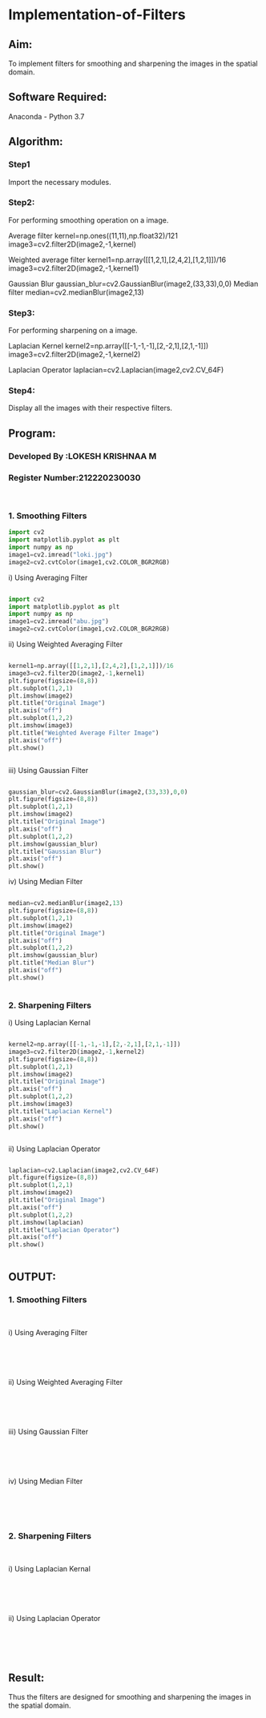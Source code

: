 # Implementation-of-Filters
## Aim:
To implement filters for smoothing and sharpening the images in the spatial domain.

## Software Required:
Anaconda - Python 3.7

## Algorithm:
### Step1
Import the necessary modules.

### Step2:
For performing smoothing operation on a image.

Average filter
kernel=np.ones((11,11),np.float32)/121
image3=cv2.filter2D(image2,-1,kernel)

Weighted average filter
kernel1=np.array([[1,2,1],[2,4,2],[1,2,1]])/16
image3=cv2.filter2D(image2,-1,kernel1)

Gaussian Blur
gaussian_blur=cv2.GaussianBlur(image2,(33,33),0,0)
Median filter
median=cv2.medianBlur(image2,13)

### Step3:
For performing sharpening on a image.

Laplacian Kernel
kernel2=np.array([[-1,-1,-1],[2,-2,1],[2,1,-1]])
image3=cv2.filter2D(image2,-1,kernel2)

Laplacian Operator
laplacian=cv2.Laplacian(image2,cv2.CV_64F)

### Step4:
Display all the images with their respective filters.




## Program: 
### Developed By   :LOKESH KRISHNAA M
### Register Number:212220230030
</br>

### 1. Smoothing Filters

```python
import cv2
import matplotlib.pyplot as plt
import numpy as np
image1=cv2.imread("loki.jpg")
image2=cv2.cvtColor(image1,cv2.COLOR_BGR2RGB)

```

i) Using Averaging Filter
```Python

import cv2
import matplotlib.pyplot as plt
import numpy as np
image1=cv2.imread("abu.jpg")
image2=cv2.cvtColor(image1,cv2.COLOR_BGR2RGB)


```
ii) Using Weighted Averaging Filter
```Python

kernel1=np.array([[1,2,1],[2,4,2],[1,2,1]])/16
image3=cv2.filter2D(image2,-1,kernel1)
plt.figure(figsize=(8,8))
plt.subplot(1,2,1)
plt.imshow(image2)
plt.title("Original Image")
plt.axis("off")
plt.subplot(1,2,2)
plt.imshow(image3)
plt.title("Weighted Average Filter Image")
plt.axis("off")
plt.show()



```
iii) Using Gaussian Filter
```Python

gaussian_blur=cv2.GaussianBlur(image2,(33,33),0,0)
plt.figure(figsize=(8,8))
plt.subplot(1,2,1)
plt.imshow(image2)
plt.title("Original Image")
plt.axis("off")
plt.subplot(1,2,2)
plt.imshow(gaussian_blur)
plt.title("Gaussian Blur")
plt.axis("off")
plt.show()


```

iv) Using Median Filter
```Python

median=cv2.medianBlur(image2,13)
plt.figure(figsize=(8,8))
plt.subplot(1,2,1)
plt.imshow(image2)
plt.title("Original Image")
plt.axis("off")
plt.subplot(1,2,2)
plt.imshow(gaussian_blur)
plt.title("Median Blur")
plt.axis("off")
plt.show()



```

### 2. Sharpening Filters
i) Using Laplacian Kernal
```Python

kernel2=np.array([[-1,-1,-1],[2,-2,1],[2,1,-1]])
image3=cv2.filter2D(image2,-1,kernel2)
plt.figure(figsize=(8,8))
plt.subplot(1,2,1)
plt.imshow(image2)
plt.title("Original Image")
plt.axis("off")
plt.subplot(1,2,2)
plt.imshow(image3)
plt.title("Laplacian Kernel")
plt.axis("off")
plt.show()



```
ii) Using Laplacian Operator
```Python

laplacian=cv2.Laplacian(image2,cv2.CV_64F)
plt.figure(figsize=(8,8))
plt.subplot(1,2,1)
plt.imshow(image2)
plt.title("Original Image")
plt.axis("off")
plt.subplot(1,2,2)
plt.imshow(laplacian)
plt.title("Laplacian Operator")
plt.axis("off")
plt.show()



```

## OUTPUT:
### 1. Smoothing Filters
</br>

i) Using Averaging Filter
</br>
</br>
</br>
</br>
</br>

ii) Using Weighted Averaging Filter
</br>
</br>
</br>
</br>
</br>

iii) Using Gaussian Filter
</br>
</br>
</br>
</br>
</br>

iv) Using Median Filter
</br>
</br>
</br>
</br>
</br>

### 2. Sharpening Filters
</br>

i) Using Laplacian Kernal
</br>
</br>
</br>
</br>
</br>

ii) Using Laplacian Operator
</br>
</br>
</br>
</br>
</br>

## Result:
Thus the filters are designed for smoothing and sharpening the images in the spatial domain.
